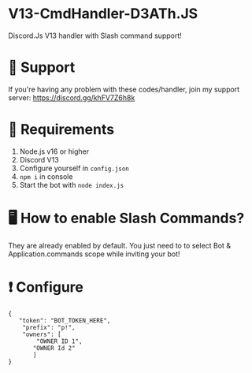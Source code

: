 # V13-CmdHandler-D3ATh.JS
Discord.Js V13 handler with Slash command support!

# 🎀 Support
If you're having any problem with these codes/handler, join my support server: https://discord.gg/khFV7Z6h8k

# 🚨 Requirements
1. Node.js v16 or higher
2. Discord V13
3. Configure yourself in `config.json`
4. `npm i` in console
5. Start the bot with `node index.js`

# 🖥️ How to enable Slash Commands?
They are already enabled by default. You just need to to select Bot & Application.commands scope while inviting your bot!

# ❗ Configure 
```
{
   "token": "BOT_TOKEN_HERE",
    "prefix": "p!",
    "owners": [
        "OWNER ID 1",
       "OWNER Id 2"
       ]
}        

```
